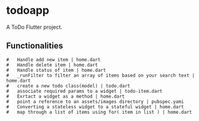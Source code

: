 # todoapp

A ToDo Flutter project.

## Functionalities
    #   Handle add new item | home.dart
    #   Handle delete item | home.dart
    #   Handle status of item | home.dart
    #   _runFilter to filter an array of items based on your search text | home.dart
    #   create a new todo class(model) | todo.dart 
    #   associate required params to a widget | todo-item.dart 
    #   Exrtact a widget as a method | home.dart
    #   point a reference to an assets/images directory | pubspec.yami
    #   Converting a stateless widget to a stateful widget | home.dart
    #   map through a list of items using for( item in list ) | home.dart

